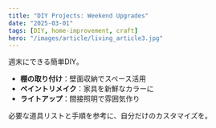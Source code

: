 ```yaml
---
title: "DIY Projects: Weekend Upgrades"
date: "2025-03-01"
tags: [DIY, home-improvement, craft]
hero: "/images/article/living_article3.jpg"
---
```


週末にできる簡単DIY。  
- **棚の取り付け**：壁面収納でスペース活用  
- **ペイントリメイク**：家具を新鮮なカラーに  
- **ライトアップ**：間接照明で雰囲気作り  

必要な道具リストと手順を参考に、自分だけのカスタマイズを。
